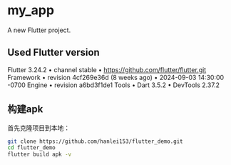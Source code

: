 # my_app

A new Flutter project.

## Used Flutter version

Flutter 3.24.2 • channel stable • https://github.com/flutter/flutter.git
Framework • revision 4cf269e36d (8 weeks ago) • 2024-09-03 14:30:00 -0700
Engine • revision a6bd3f1de1
Tools • Dart 3.5.2 • DevTools 2.37.2

## 构建apk
首先克隆项目到本地：

```bash
git clone https://github.com/hanlei153/flutter_demo.git
cd flutter_demo
flutter build apk -v
```